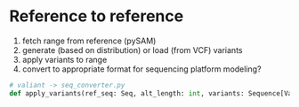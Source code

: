 # Reference to reference

1. fetch range from reference (pySAM)
2. generate (based on distribution) or load (from VCF) variants
3. apply variants to range
4. convert to appropriate format for sequencing platform modeling?

```python
# valiant -> seq_converter.py
def apply_variants(ref_seq: Seq, alt_length: int, variants: Sequence[Variant]) -> Seq
```
